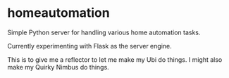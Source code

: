homeautomation
==============

Simple Python server for handling various home automation tasks. 

Currently experimenting with Flask as the server engine.

This is to give me a reflector to let me make my Ubi do things. I might also make my Quirky Nimbus do things.
